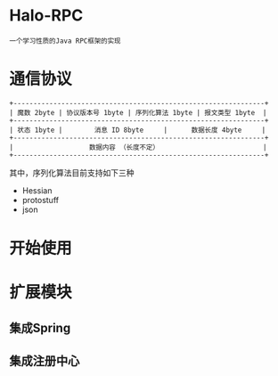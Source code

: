# Halo-RPC
    一个学习性质的Java RPC框架的实现
# 通信协议
```text
+---------------------------------------------------------------+
| 魔数 2byte | 协议版本号 1byte | 序列化算法 1byte | 报文类型 1byte  |
+---------------------------------------------------------------+
| 状态 1byte |        消息 ID 8byte     |      数据长度 4byte     |
+---------------------------------------------------------------+
|                   数据内容 （长度不定）                          |
+---------------------------------------------------------------+
```
其中，序列化算法目前支持如下三种
+ Hessian
+ protostuff
+ json

# 开始使用
# 扩展模块
## 集成Spring
## 集成注册中心



